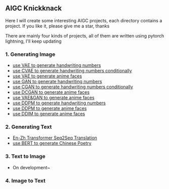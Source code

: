 ## AIGC Knickknack
Here I will create some interesting AIGC projects, each directory contains a project. If you like it, please give me a star, thanks

There are mainly four kinds of projects, all of them are written using pytorch lightning, I'll keep updating

### 1. Generating Image
- [use VAE to generate handwriting numbers](VAE_MNIST)
- [use CVAE to generate handwriting numbers conditionally](CVAE_MNIST)
- [use VAE to generate anime faces](VAE_ANIME)
- [use GAN to generate handwriting numbers](GAN_MNIST)
- [use CGAN to generate handwriting numbers conditionally](CGAN_MNIST)
- [use DCGAN to generate anime faces](GAN_ANIME)
- [use VAE&GAN to generate anime faces](VAE_GAN)
- [use DDPM to generate handwriting numbers](DDPM_MNIST)
- [use DDPM to generate anime faces](DDPM_ANIME)
- [use DDIM to generate anime faces](DDIM_ANIME)

### 2. Generating Text
- [En-Zh Transformer Seq2Seq Translation](Translation)
- [use BERT to generate Chinese Poetry](BERT_Poetry)

### 3. Text to Image
- On development~

### 4. Image to Text